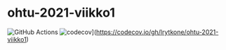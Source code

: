 # ohtu-2021-viikko1

![GitHub Actions](https://github.com/lrytkone/ohtu-2021-viikko1/workflows/CI/badge.svg)
![codecov](https://codecov.io/gh/lrytkone/ohtu-2021-viikko1/branch/main/graph/badge.svg?token=NXSFJOL72Y)](https://codecov.io/gh/lrytkone/ohtu-2021-viikko1)
